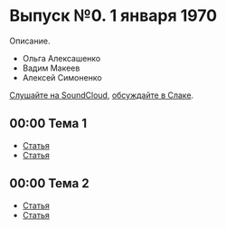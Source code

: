 # Выпуск №0. 1 января 1970

Описание.

- Ольга Алексашенко
- Вадим Макеев
- Алексей Симоненко

[Слушайте на SoundCloud](https://soundcloud.com/web-standards/episode-0), [обсуждайте в Слаке](https://web-standards.slack.com/messages/podcast/).

## 00:00 Тема 1

- [Статья](ссылка)
- [Статья](ссылка)

## 00:00 Тема 2

- [Статья](ссылка)
- [Статья](ссылка)
